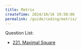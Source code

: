 ```yaml
---
title: Matrix
createTime: 2024/10/16 19:58:06
permalink: /guide/coding/matrix/
---
```


Question List:

- [221. Maximal Square](./questions/221%20Maximal%20Square.md)
